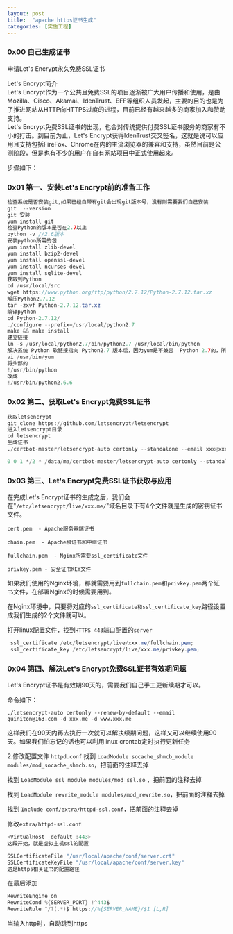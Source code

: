 ```yaml
---
layout: post
title:  "apache https证书生成"
categories: [实施工程]
---
```


### 0x00 自己生成证书  

申请Let's Encrypt永久免费SSL证书  

  Let's Encrypt简介  
Let's Encrypt作为一个公共且免费SSL的项目逐渐被广大用户传播和使用，是由Mozilla、Cisco、Akamai、IdenTrust、EFF等组织人员发起，主要的目的也是为了推进网站从HTTP向HTTPS过度的进程，目前已经有越来越多的商家加入和赞助支持。  
Let's Encrypt免费SSL证书的出现，也会对传统提供付费SSL证书服务的商家有不小的打击。到目前为止，Let's Encrypt获得IdenTrust交叉签名，这就是说可以应用且支持包括FireFox、Chrome在内的主流浏览器的兼容和支持，虽然目前是公测阶段，但是也有不少的用户在自有网站项目中正式使用起来。  

步骤如下：  

### 0x01 第一、安装Let's Encrypt前的准备工作  

```java
检查系统是否安装git,如果已经自带有git会出现git版本号，没有则需要我们自己安装  
git  --version   
git 安装  
yum install git  
检查Python的版本是否在2.7以上  
python -v //2.6版本  
安装python所需的包  
yum install zlib-devel  
yum install bzip2-devel  
yum install openssl-devel  
yum install ncurses-devel  
yum install sqlite-devel  
获取到Python  
cd /usr/local/src  
wget https://www.python.org/ftp/python/2.7.12/Python-2.7.12.tar.xz  
解压Python2.7.12  
tar -zxvf Python-2.7.12.tar.xz  
编译python  
cd Python-2.7.12/  
./configure --prefix=/usr/local/python2.7  
make && make install  
建立链接  
ln -s /usr/local/python2.7/bin/python2.7 /usr/local/bin/python  
解决系统 Python 软链接指向 Python2.7 版本后，因为yum是不兼容  Python 2.7的，所需要指定 yum 的Python版本  
vi /usr/bin/yum   
将头部的  
!/usr/bin/python
改成
!/usr/bin/python2.6.6
```  

### 0x02 第二、获取Let's Encrypt免费SSL证书  

 ```python
获取letsencrypt  
git clone https://github.com/letsencrypt/letsencrypt  
进入letsencrypt目录  
cd letsencrypt  
生成证书  
./certbot-master/letsencrypt-auto certonly --standalone --email xxx@xxx.com -d www.nudt.edu.cn -d english.nudt.edu.cn  

0 0 1 */2 * /data/ma/certbot-master/letsencrypt-auto certonly --standalone --email xxx@xxx.com -d www.nudt.edu.cn -d english.nudt.edu.cn
```  

### 0x03 第三、Let's Encrypt免费SSL证书获取与应用  

在完成Let's Encrypt证书的生成之后，我们会在"`/etc/letsencrypt/live/xxx.me/`"域名目录下有4个文件就是生成的密钥证书文件。  

`cert.pem  - Apache服务器端证书`  

`chain.pem  - Apache根证书和中继证书`  

`fullchain.pem  - Nginx所需要ssl_certificate文件`  

`privkey.pem - 安全证书KEY文件`  

如果我们使用的Nginx环境，那就需要用到`fullchain.pem`和`privkey.pem`两个证书文件，在部署Nginx的时候需要用到。  

在Nginx环境中，只要将对应的`ssl_certificate和ssl_certificate_key`路径设置成我们生成的2个文件就可以。  

打开linux配置文件，找到`HTTPS 443`端口配置的`server`  

```java
 ssl_certificate /etc/letsencrypt/live/xxx.me/fullchain.pem;  
 ssl_certificate_key /etc/letsencrypt/live/xxx.me/privkey.pem;  
```

### 0x04 第四、解决Let's Encrypt免费SSL证书有效期问题  

Let's Encrypt证书是有效期90天的，需要我们自己手工更新续期才可以。  

命令如下：  

 `./letsencrypt-auto certonly --renew-by-default --email quiniton@163.com -d xxx.me -d www.xxx.me`

这样我们在90天内再去执行一次就可以解决续期问题，这样又可以继续使用90天。如果我们怕忘记的话也可以利用linux  crontab定时执行更新任务

2.修改配置文件
`httpd.conf`
找到 `LoadModule socache_shmcb_module modules/mod_socache_shmcb.so`，把前面的注释去掉  

找到 `LoadModule ssl_module modules/mod_ssl.so` ，把前面的注释去掉  

找到 `LoadModule rewrite_module modules/mod_rewrite.so`，把前面的注释去掉  

找到 `Include conf/extra/httpd-ssl.conf`，把前面的注释去掉  

修改`extra/httpd-ssl.conf`  

```go
<VirtualHost _default_:443>
这段开始，就是虚拟主机ssl的配置  

SSLCertificateFile "/usr/local/apache/conf/server.crt"  
SSLCertificateKeyFile "/usr/local/apache/conf/server.key"  
这是https相关证书的配置路径
```

在最后添加

```java
RewriteEngine on
RewriteCond %{SERVER_PORT} !^443$
RewriteRule ^/?(.*)$ https://%{SERVER_NAME}/$1 [L,R]
```

当输入http时，自动跳到https
